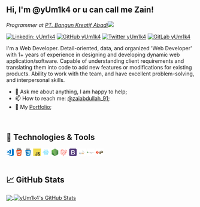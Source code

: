 <h2> Hi, I'm @yUm1k4 or u can call me Zain!</h2>

<p><em>Programmer at <a href="https://www.linkedin.com/company/pt-bangun-kreatif-abadi/">PT. Bangun Kreatif Abadi</a><img src="https://media.giphy.com/media/WUlplcMpOCEmTGBtBW/giphy.gif" width="30"> 
</em></p>

[![Linkedin: yUm1k4](https://img.shields.io/badge/-yum1k4-blue?style=flat-square&logo=Linkedin&logoColor=white&link=https://www.linkedin.com/in/yum1k4/)](https://www.linkedin.com/in/yum1k4/)
[![GitHub yUm1k4](https://img.shields.io/github/followers/yum1k4?label=follow&style=social)](https://github.com/yUm1k4)
[![Twitter yUm1k4](https://img.shields.io/twitter/follow/yUm1k4?style=social)](https://twitter.com/yUm1k4)
[![GitLab yUm1k4](https://img.shields.io/badge/GitLab-yUm1k4-blue)](https://gitlab.com/yUm1k4)


I'm a Web Developer. Detail-oriented, data, and organized 'Web Developer' with 1+ years of experience in designing and developing dynamic web application/software. Capable of understanding client requirements and translating them into code to add new features or modifications for existing products. Ability to work with the team, and have excellent problem-solving, and interpersonal skills.


- 💬 Ask me about anything, I am happy to help;
- 📫 How to reach me: [@zaiabdullah_91](https://instagram.com/zaiabdullah_91);
- 📝 My [Portfolio](https://yum1k4.github.io/);
<br />

## 🔧 Technologies & Tools

<code><img alt="Visual Studio Code" width="20" src="https://raw.githubusercontent.com/github/explore/80688e429a7d4ef2fca1e82350fe8e3517d3494d/topics/visual-studio-code/visual-studio-code.png"/></code>
<code><img height="20" src="https://raw.githubusercontent.com/github/explore/80688e429a7d4ef2fca1e82350fe8e3517d3494d/topics/html/html.png"></code>
<code><img height="20" src="https://raw.githubusercontent.com/github/explore/5c058a388828bb5fde0bcafd4bc867b5bb3f26f3/topics/css/css.png"></code>
<code><img height="20" src="https://raw.githubusercontent.com/github/explore/80688e429a7d4ef2fca1e82350fe8e3517d3494d/topics/javascript/javascript.png"></code>
<code><img height="20" src="https://raw.githubusercontent.com/github/explore/80688e429a7d4ef2fca1e82350fe8e3517d3494d/topics/react/react.png"></code>
<code><img height="20" src="https://raw.githubusercontent.com/github/explore/80688e429a7d4ef2fca1e82350fe8e3517d3494d/topics/nodejs/nodejs.png"></code>
<code><img height="20" src="https://raw.githubusercontent.com/github/explore/80688e429a7d4ef2fca1e82350fe8e3517d3494d/topics/laravel/laravel.png"></code>
<code><img height="20" src="https://raw.githubusercontent.com/github/explore/80688e429a7d4ef2fca1e82350fe8e3517d3494d/topics/bootstrap/bootstrap.png"></code>
<code><img height="20" src="https://raw.githubusercontent.com/github/explore/80688e429a7d4ef2fca1e82350fe8e3517d3494d/topics/mysql/mysql.png"></code>
<code><img height="20" src="https://raw.githubusercontent.com/github/explore/80688e429a7d4ef2fca1e82350fe8e3517d3494d/topics/mongodb/mongodb.png"></code>
<code><img height="20" src="https://raw.githubusercontent.com/github/explore/80688e429a7d4ef2fca1e82350fe8e3517d3494d/topics/git/git.png"></code>
<br />
<br />

## &#x1f4c8; GitHub Stats

<a href="https://github.com/yUm1k4">
  <img align="center" src="https://github-readme-stats.vercel.app/api/top-langs/?username=yUm1k4&hide=java,html,tex&title_color=ffffff&text_color=c9cacc&icon_color=2bbc8a&bg_color=1d1f21&langs_count=3" />
</a>
<a href="https://github.com/yUm1k4">
  <img align="center" src="https://github-readme-stats.vercel.app/api?username=yUm1k4&show_icons=true&line_height=27&count_private=true&title_color=ffffff&text_color=c9cacc&icon_color=2bbc8a&bg_color=1d1f21" alt="yUm1k4's GitHub Stats" />
</a>

<!-- - 👋 Hi, I’m @yUm1k4 or u can call me Zain
- 👀 I’m interested in Programming
- 🌱 I’m currently learning Web Developer
- 📫 How to reach me at https://yum1k4.github.io/
 -->
